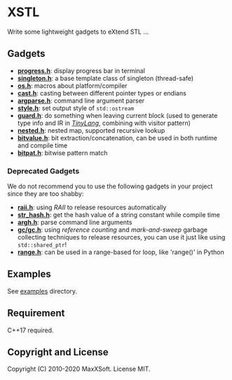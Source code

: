 # XSTL

Write some lightweight gadgets to eXtend STL ...

## Gadgets

* **[progress.h](src/progress.h)**: display progress bar in terminal
* **[singleton.h](src/singleton.h)**: a base template class of singleton (thread-safe)
* **[os.h](src/os.h)**: macros about platform/compiler
* **[cast.h](src/cast.h)**: casting between different pointer types or endians
* **[argparse.h](src/argparse.h)**: command line argument parser
* **[style.h](src/style.h)**: set output style of `std::ostream`
* **[guard.h](src/guard.h)**: do something when leaving current block (used to generate type info and IR in *[TinyLang](https://github.com/MaxXSoft/TinyMIPS/blob/master/src/compiler/front/analyzer.h)*, combining with visitor pattern)
* **[nested.h](src/nested.h)**: nested map, supported recursive lookup
* **[bitvalue.h](src/bitvalue.h)**: bit extraction/concatenation, can be used in both runtime and compile time
* **[bitpat.h](src/bitpat.h)**: bitwise pattern match

### Deprecated Gadgets

We do not recommend you to use the following gadgets in your project since they are too shabby:

* **[raii.h](src/deprecated/raii.h)**: using *RAII* to release resources automatically
* **[str_hash.h](src/deprecated/str_hash.h)**: get the hash value of a string constant while compile time
* **[argh.h](src/deprecated/argh.h)**: parse command line arguments
* **[gc/gc.h](src/deprecated/gc/gc.h)**: using *reference counting* and *mark-and-sweep* garbage collecting techniques to release resources, you can use it just like using `std::shared_ptr`!
* **[range.h](src/deprecated/range.h)**: can be used in a range-based for loop, like 'range()' in Python

## Examples

See [examples](examples) directory.

## Requirement

C++17 required.

## Copyright and License

Copyright (C) 2010-2020 MaxXSoft. License MIT.
